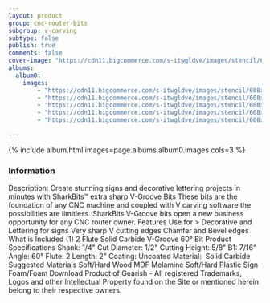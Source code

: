 ```yaml
---
layout: product
group: cnc-router-bits
subgroup: v-carving
subtype: false
publish: true
comments: false
cover-image: "https://cdn11.bigcommerce.com/s-itwgldve/images/stencil/608x608/products/2568/7389/SB-3060_s_w_2__97606.1675310620.png?c=2"
albums:
  album0:
    images:
        - "https://cdn11.bigcommerce.com/s-itwgldve/images/stencil/608x608/products/2568/7389/SB-3060_s_w_2__97606.1675310620.png?c=2"
        - "https://cdn11.bigcommerce.com/s-itwgldve/images/stencil/608x608/products/2568/7670/3060_Bit_Spin__46018.1675310620.gif?c=2"
        - "https://cdn11.bigcommerce.com/s-itwgldve/images/stencil/608x608/products/2568/6260/SB-3060__31174.1675310620.png?c=2"
        - "https://cdn11.bigcommerce.com/s-itwgldve/images/stencil/608x608/products/2568/6310/SB-3060__29334.1675310620.jpg?c=2"
        - "https://cdn11.bigcommerce.com/s-itwgldve/images/stencil/608x608/products/2568/6334/SB-3060__52898.1675310620.jpg?c=2"

---
```


{% include album.html images=page.albums.album0.images cols=3 %}

### Information

Description:
 Create stunning signs and decorative lettering projects in minutes with SharkBits™ extra sharp V-Groove Bits  These bits are the foundation of any CNC machine and coupled with V carving software the possibilities are limitless. SharkBits V-Groove bits open a new business opportunity for any CNC router owner.  Features  Use for > Decorative and Lettering for signs Very sharp V cutting edges Chamfer and Bevel edges  What is Included  (1) 2 Flute Solid Carbide V-Groove 60° Bit  Product Specifications  Shank: 1/4" Cut Diameter: 1/2" Cutting Height: 5/8" B1: 7/16" Angle: 60° Flute: 2 Length: 2" Coating: Uncoated Material:  Solid Carbide  Suggested Materials  Soft/Hard Wood MDF Melamine Soft/Hard Plastic Sign Foam/Foam  Download Product of Gearish - All registered Trademarks, Logos and other Intellectual Property found on the Site or mentioned herein belong to their respective owners.  

